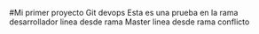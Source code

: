 #Mi primer proyecto Git devops
Esta es una prueba en la rama desarrollador
linea desde rama Master
linea desde rama conflicto
